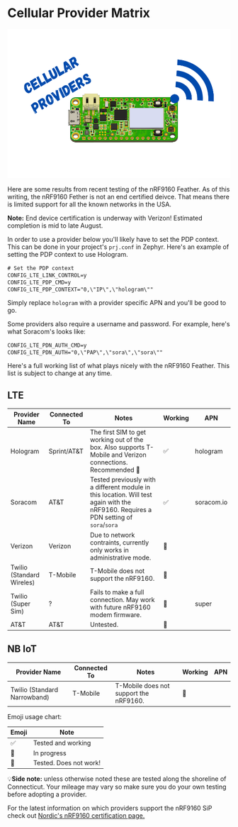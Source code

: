 # Cellular Provider Matrix

![Cellular](img/cellular.png)

Here are some results from recent testing of the nRF9160 Feather. As of this writing, the nRF9160 Fether is not an end certified deivce. That means there is limited support for all the known networks in the USA.

**Note:** End device certification is underway with Verizon! Estimated completion is mid to late August.

In order to use a provider below you'll likely have to set the PDP context. This can be done in your project's `prj.conf` in Zephyr. Here's an example of setting the PDP context to use Hologram.

```
# Set the PDP context
CONFIG_LTE_LINK_CONTROL=y
CONFIG_LTE_PDP_CMD=y
CONFIG_LTE_PDP_CONTEXT="0,\"IP\",\"hologram\""
```

Simply replace `hologram` with a provider specific APN and you'll be good to go.

Some providers also require a username and password. For example, here's what Soracom's looks like:

```
CONFIG_LTE_PDN_AUTH_CMD=y
CONFIG_LTE_PDN_AUTH="0,\"PAP\",\"sora\",\"sora\""
```

Here's a full working list of what plays nicely with the nRF9160 Feather. This list is subject to change at any time.

## LTE

| Provider Name             | Connected To | Notes                                                                                                                                 | Working | APN        |
| ------------------------- | ------------ | ------------------------------------------------------------------------------------------------------------------------------------- | ------- | ---------- |
| Hologram                  | Sprint/AT&T  | The first SIM to get working out of the box. Also supports T-Mobile and Verizon connections. Recommended 🌟                            | ✅       | hologram   |
| Soracom                   | AT&T         | Tested previously with a different module in this location. Will test again with the nRF9160. Requires a PDN setting of `sora`/`sora` | ✅       | soracom.io |
| Verizon                   | Verizon      | Due to network contraints, currently only works in administrative mode.                                                               | 🔶       |            |
| Twilio (Standard Wireles) | T-Mobile     | T-Mobile does not support the nRF9160.                                                                                                | 🔴       |            |
| Twilio (Super Sim)        | ?            | Fails to make a full connection. May work with future nRF9160 modem firmware.                                                         | 🔶       | super      |
| AT&T                      | AT&T         | Untested.                                                                                                                             | 🔶       |            |

## NB IoT

| Provider Name                | Connected To | Notes                                  | Working | APN |
| ---------------------------- | ------------ | -------------------------------------- | ------- | --- |
| Twilio (Standard Narrowband) | T-Mobile     | T-Mobile does not support the nRF9160. | 🔴       |     |


Emoji usage chart:

| Emoji | Note                   |
| ----- | ---------------------- |
| ✅     | Tested and working     |
| 🔶     | In progress            |
| 🔴     | Tested. Does not work! |


💡**Side note:** unless otherwise noted these are tested along the shoreline of Connecticut. Your mileage may vary so make sure you do your own testing
before adopting a provider.

For the latest information on which providers support the nRF9160 SiP check out [Nordic's nRF9160 certification page.](https://www.nordicsemi.com/Products/Low-power-cellular-IoT/nRF9160-Certifications)